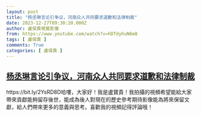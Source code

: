 ```yaml
---
layout: post
title: "杨丞琳言论引争议，河南众人共同要求道歉和法律制裁"
date: 2023-12-27T09:30:20.000Z
author: 盧保貴視覺影像
from: https://www.youtube.com/watch?v=hDTdyhuN6m8
tags: [ 盧保貴 ]
comments: True
categories: [ 盧保貴 ]
---
```

<!--1703669420000-->
[杨丞琳言论引争议，河南众人共同要求道歉和法律制裁](https://www.youtube.com/watch?v=hDTdyhuN6m8)
------

<div>
https://bit.ly/2YsRD8D哈嘍，大家好！我是盧寶貴！我拍攝的視頻希望能給大家帶來貢獻能夠留存後世，能成為後人對現在的歷史參考期待影像能為將來保留文獻，給人們帶來更多的意義與思考。喜歡我的視頻記得評論哦！
</div>
